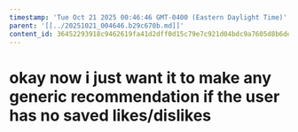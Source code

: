 ```yaml
---
timestamp: 'Tue Oct 21 2025 00:46:46 GMT-0400 (Eastern Daylight Time)'
parent: '[[../20251021_004646.b29c670b.md]]'
content_id: 36452293918c9462619fa41d2dff0d15c79e7c921d04bdc9a7605d8b6dee511d
---
```


# okay now i just want it to make any generic recommendation if the user has no saved likes/dislikes
